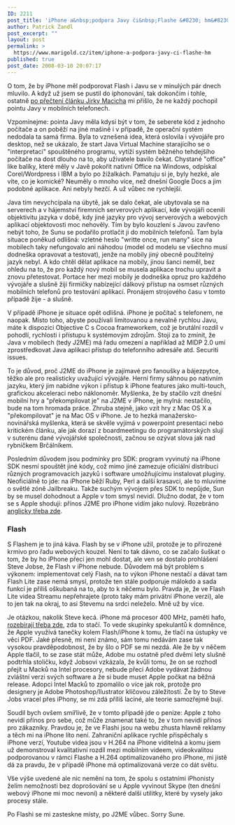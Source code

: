 ```yaml
---
ID: 2211
post_title: 'iPhone a&nbsp;podpora Javy či&nbsp;Flashe &#8230; hm&#8230;'
author: Patrick Zandl
post_excerpt: ""
layout: post
permalink: >
  https://www.marigold.cz/item/iphone-a-podpora-javy-ci-flashe-hm
published: true
post_date: 2008-03-10 20:07:17
---
```

O tom, že by iPhone měl podporovat Flash i Javu se v minulých pár dnech mluvilo. A když už jsem se pustil do iphonování, tak dokončím i tohle, ostatně <a href="http://blog.macich.net/clanky/java-pro-iphone-nebude/">po přečtení článku Jirky Macicha</a> mi přišlo, že ne každý pochopil pointu Javy v mobilních telefonech. 

Vzpomínejme: pointa Javy měla kdysi být v tom, že seberete kód z jednoho počítače a on poběží na jiné mašině i v případě, že operační systém nedodala ta samá firma. Byla to vznešená idea, která oslovila i vývojáře pro desktop, než se ukázalo, že start Java Virtual Machine starajícího se o "interpretaci" spouštěného programu, vytíží systém běžného tehdejšího počítače na dost dlouho na to, aby uživatele bavilo čekat. Chystané "office" like balíky, které měly v Javě pokořit nativní Office na Windows, odpískal Corel/Wordpress i IBM a bylo po žížalkách. Pamatuju si je, byly hezké, ale víte, co je komické? Neuměly o mnoho více, než dnešní Google Docs a jim podobné aplikace. Ani nebyly hezčí. A už vůbec ne rychlejší. 
<!--more-->


Java tím nevychcípala na úbytě, jak se dalo čekat, ale ubytovala se na serverech a v hájemství firemních serverových aplikací, kde vývojáři ocenili objektivitu jazyka v době, kdy jiné jazyky pro vývoj serverových a webových aplikací objektovosti moc nehověly. Tím by bylo kouzlení s Javou zavřeno nebýt toho, že Sunu se podařilo protlačit ji do mobilních telefonů. Tam byla situace poněkud odlišná: vzletné heslo "writte once, run many" sice na mobilech taky nefungovalo ani náhodou (model od modelu se všechno musí dodneška opravovat a testovat), jenže na mobily jiný obecně použitelný jazyk nebyl. A kdo chtěl dělat aplikace na mobily, jinou šanci neměl, bez ohledu na to, že pro každý nový mobil se musela aplikace trochu upravit a znovu přetestovat. Portace her mezi mobily je dodneška opruz pro každého vývojáře a slušně žijí firmičky nabízející dálkový přístup na osmset různých mobilních telefonů pro testování aplikací. Pronájem strojového času v tomto případě žije - a slušně. 

V případě iPhone je situace opět odlišná. iPhone je počítač s telefonem, ne naopak. Místo toho, abyste používali limitovanou a nevalně rychlou Javu, máte k dispozici Objective C s Cocoa frameworkem, což je brutální rozdíl v pohodlí, rychlosti i přístupu k systémovým zdrojům. Stojí za to zmínit, že Java v mobilech (tedy J2ME) má řadu omezení a například až MIDP 2.0 umí zprostředkovat Java aplikaci přístup do telefonního adresáře atd. Securiti issues.

To je důvod, proč J2ME do iPhone je zajímavé pro fanoušky a bájezpytce, těžko ale pro realisticky uvažující vývojáře. Herní firmy sáhnou po nativním jazyku, který jim nabídne výkon i přístup k iPhone features jako multi-touch, grafickou akceleraci nebo náklonoměr. Myšlenka, že by stačilo vzít dnešní mobilní hry a "překompilovat je" na J2ME v iPhone, je mylná: nestačilo, bude na tom hromada práce. Zhruba stejně, jako vzít hry z Mac OS X a "překompilovat" je na Mac OS v iPhone. Je to hezká manažersko-novinářská myšlenka, která se skvěle vyjímá v powerpoint presentaci nebo kritickém článku, ale jak dorazí z boardmeetingu do programátorských slují v suterénu dané vývojářské společnosti, začnou se ozývat slova jak nad rybníčkem Brčálníkem.

Posledním důvodem jsou podmínky pro SDK: program vyvinutý na iPhone SDK nesmí spouštět jiné kódy, což mimo jiné zamezuje oficiální distribuci různých programovacích jazyků i software umožňujícímu instalovat pluginy. Neoficiálně to jde: na iPhone běží Ruby, Perl a další krasavci, ale to mluvíme o světlé zóně Jailbreaku. Takže suchým vývojem přes SDK to nepůjde, Sun by se musel dohodnout a Apple v tom smysl nevidí. Dlužno dodat, že v tom se s Apple shoduji: přínos J2ME pro iPhone vidím jako nulový. Rozebráno <a href="http://www.itwire.com/content/view/17038/1103/">anglicky třeba zde</a>. 

<h3>Flash</h3>

S Flashem je to jiná káva. Flash by se v iPhone užil, protože je to přirozené krmivo pro řadu webových kouzel. Není to tak dávno, co se začalo šuškat o tom, že by ho iPhone přeci jen mohl dostat, ale ven se dostalo prohlášení Steve Jobse, že Flash v iPhone nebude. Důvodem má být problém s výkonem: implementovat celý Flash, na to výkon iPhone nestačí a dávat tam Flash Lite zase nemá smysl, protože ten stále podporuje málokdo a sada funkcí je příliš oškubaná na to, aby to k něčemu bylo. Pravda je, že ve Flash Lite videa Streamu nepřehrajete (proto taky mám privátní iPhone verzi), ale to jen tak na okraj, to asi Stevemu na srdci neleželo. Mně už by více. 

Je otázkou, nakolik Steve kecá. iPhone má procesor 400 MHz, paměti hafo, <a href="http://www.appleinsider.com/articles/08/03/05/steve_jobs_pans_flash_on_the_iphone.html">rozebírají třeba zde</a>, zda to stačí. To vede skupinky spekulantů k domněnce, že Apple využívá tanečky kolem Flash/iPhone k tomu, že tlačí na ústupky ve věci PDF. Jaké přesně, mi není známo, sám tomu nedávám zase tak vysokou pravděpodobnost, že by šlo o PDF se mi nezdá. Ale že by v něčem Apple tlačil, to se zase stát může, Adobe mu ostatně před dvěmi lety slušně podtrhla stoličku, když Jobsovi vzkázala, že kvůli tomu, že on se rozhodl přejít u Macků na Intel procesory, nebude přeci Adobe vydávat žádnou zvláštní verzi svých software a že si bude muset Apple počkat na běžná release. Adopci Intel Macků to zpomalilo o více jak rok, protože pro designery je Adobe Photoshop/Ilustrator klíčovou záležitostí.  Že by to Steve Jobs vracel přes iPhony, se mi zdá příliš laciné, ale teorie samozřejmě bují. 

Soudil bych ovšem smířlivě, že v tomto případě jde o peníze: Apple z toho nevidí přínos pro sebe, což může znamenat také to, že v tom nevidí přínos pro zákazníky. Pravdou je, že ve Flashi jsou na webu zhusta hlavně reklamy a těch mi na iPhone líto není. Zahraniční aplikace rychle přispěchaly s iPhone verzí, Youtube videa jsou v H.264 na iPhone viditelná a komu jsem už demonstroval kvalitativní rozdíl mezi mobilním videem, videokvalitou podporovanou v rámci Flashe a H.264 optimalizovaného pro iPhone, mi jistě dá za pravdu, že v případě iPhone má optimalizovaná verze co dát světu. 

Vše výše uvedené ale nic nemění na tom, že spolu s ostatními iPhonisty želím nemožnosti bez doprošování se u Apple vyvinout Skype (ten dnešní webový iPhone mi moc nevoní) a některé další utilitky, které by vysely jako procesy stále.  

Po Flashi se mi zasteskne místy, po J2ME vůbec. Sorry Sune.